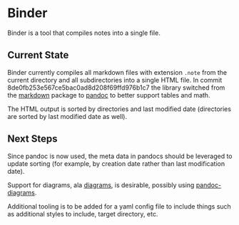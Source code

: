 # Binder

Binder is a tool that compiles notes into a single file.

## Current State

Binder currently compiles all markdown files with extension `.note` from the current directory and all subdirectories
into a single HTML file. In commit 8de0fb253e567ce5bac0ad8d208f69ffd976b1c7 the library switched from the
[markdown](http://www.haskell.org/hackage/package/markdown) package to
[pandoc](http://www.haskell.org/hackage/package/pandoc) to better support tables and math.

The HTML output is sorted by directories and last modified date (directories are sorted by last modified date as well). 

## Next Steps

Since pandoc is now used, the meta data in pandocs should be leveraged to update sorting (for example, by creation date rather
than last modification date).

Support for diagrams, ala [diagrams](http://www.haskell.org/hackage/package/diagrams), is desirable, possibly using 
[pandoc-diagrams](http://www.haskell.org/hackage/package/pandoc-diagrams).

Additional tooling is to be added for a yaml config file to include things such as additional styles to include, target
directory, etc.